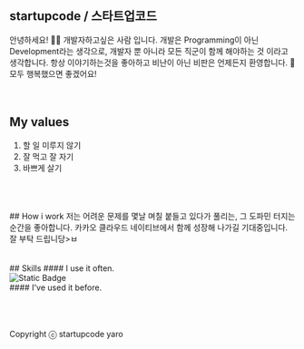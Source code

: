 ## startupcode / 스타트업코드
안녕하세요! 🙋‍♂️ 개발자하고싶은 사람 입니다. 개발은 Programming이 아닌 Development라는 생각으로, 개발자 뿐 아니라 모든 직군이 함께 해야하는 것 이라고 생각합니다.
항상 이야기하는것을 좋아하고 비난이 아닌 비판은 언제든지 환영합니다. 🥰 모두 행복했으면 좋겠어요!
<br />
<br />
<br />
## My values
1. 할 일 미루지 않기<br />
2. 잘 먹고 잘 자기 <br />
3. 바쁘게 살기 <br />
<br />
<br />
<br />
## How i work
저는 어려운 문제를 몇날 며칠 붙들고 있다가 풀리는, 그 도파민 터지는 순간을 좋아합니다.
카카오 클라우드 네이티브에서 함께 성장해 나가길 기대중입니다.
잘 부탁 드립니당>ㅂ<!>
<br />
<br />
<br />
## Skills
#### I use it often.
<div style="display:flex;gap:30px;flex-wrap:wrap;">
  <img alt="Static Badge" src="https://img.shields.io/badge/Python-babypink?style=social&logo=python&logoColor=pink&logoSize=big&label=python&labelColor=pink&color=white">
  
</div>
#### I've used it before.
<div style="display:flex;gap:30px;flex-wrap:wrap;">
  
</div>
<br />
<br />
<br />

Copyright ⓒ startupcode yaro